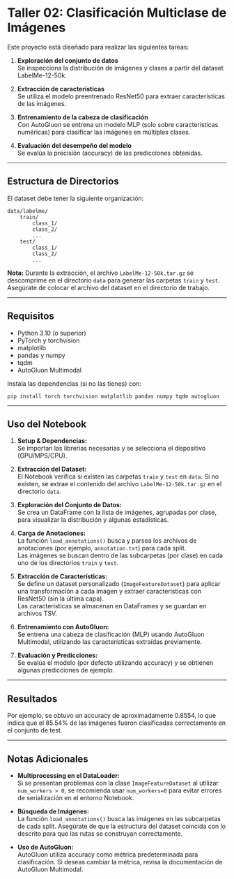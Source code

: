 # Taller 02: Clasificación Multiclase de Imágenes

Este proyecto está diseñado para realizar las siguientes tareas:

1. **Exploración del conjunto de datos**  
   Se inspecciona la distribución de imágenes y clases a partir del dataset LabelMe-12-50k.

2. **Extracción de características**  
   Se utiliza el modelo preentrenado ResNet50 para extraer características de las imágenes.

3. **Entrenamiento de la cabeza de clasificación**  
   Con AutoGluon se entrena un modelo MLP (solo sobre características numéricas) para clasificar las imágenes en múltiples clases.

4. **Evaluación del desempeño del modelo**  
   Se evalúa la precisión (accuracy) de las predicciones obtenidas.

---

## Estructura de Directorios

El dataset debe tener la siguiente organización:

```
data/labelme/
    train/
        class_1/
        class_2/
        ...
    test/
        class_1/
        class_2/
        ...
```

**Nota:** Durante la extracción, el archivo `LabelMe-12-50k.tar.gz` se descomprime en el directorio `data` para generar las carpetas `train` y `test`. Asegúrate de colocar el archivo del dataset en el directorio de trabajo.

---

## Requisitos

- Python 3.10 (o superior)
- PyTorch y torchvision
- matplotlib
- pandas y numpy
- tqdm
- AutoGluon Multimodal

Instala las dependencias (si no las tienes) con:

```
pip install torch torchvision matplotlib pandas numpy tqdm autogluon
```

---

## Uso del Notebook

1. **Setup & Dependencias:**  
   Se importan las librerías necesarias y se selecciona el dispositivo (GPU/MPS/CPU).

2. **Extracción del Dataset:**  
   El Notebook verifica si existen las carpetas `train` y `test` en `data`. Si no existen, se extrae el contenido del archivo `LabelMe-12-50k.tar.gz` en el directorio `data`.

3. **Exploración del Conjunto de Datos:**  
   Se crea un DataFrame con la lista de imágenes, agrupadas por clase, para visualizar la distribución y algunas estadísticas.

4. **Carga de Anotaciones:**  
   La función `load_annotations()` busca y parsea los archivos de anotaciones (por ejemplo, `annotation.txt`) para cada split.  
   Las imágenes se buscan dentro de las subcarpetas (por clase) en cada uno de los directorios `train` y `test`.

5. **Extracción de Características:**  
   Se define un dataset personalizado (`ImageFeatureDataset`) para aplicar una transformación a cada imagen y extraer características con ResNet50 (sin la última capa).  
   Las características se almacenan en DataFrames y se guardan en archivos TSV.

6. **Entrenamiento con AutoGluon:**  
   Se entrena una cabeza de clasificación (MLP) usando AutoGluon Multimodal, utilizando las características extraídas previamente.

7. **Evaluación y Predicciones:**  
   Se evalúa el modelo (por defecto utilizando accuracy) y se obtienen algunas predicciones de ejemplo.

---

## Resultados

Por ejemplo, se obtuvo un accuracy de aproximadamente 0.8554, lo que indica que el 85.54% de las imágenes fueron clasificadas correctamente en el conjunto de test.

---

## Notas Adicionales

- **Multiprocessing en el DataLoader:**  
  Si se presentan problemas con la clase `ImageFeatureDataset` al utilizar `num_workers > 0`, se recomienda usar `num_workers=0` para evitar errores de serialización en el entorno Notebook.

- **Búsqueda de Imágenes:**  
  La función `load_annotations()` busca las imágenes en las subcarpetas de cada split. Asegúrate de que la estructura del dataset coincida con lo descrito para que las rutas se construyan correctamente.

- **Uso de AutoGluon:**  
  AutoGluon utiliza accuracy como métrica predeterminada para clasificación. Si deseas cambiar la métrica, revisa la documentación de AutoGluon Multimodal.
